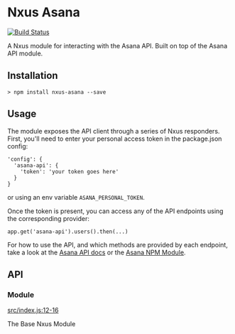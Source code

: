 # Nxus Asana

[![Build Status](https://travis-ci.org/seabourne/nxus-asana.svg?branch=master)](https://travis-ci.org/seabourne/nxus-asana)

A Nxus module for interacting with the Asana API. Built on top of the Asana API module.

## Installation

    > npm install nxus-asana --save

## Usage

The module exposes the API client through a series of Nxus responders.  First, you'll need to enter your personal access token in the package.json config:

```
'config': {
  'asana-api': {
    'token': 'your token goes here'
  }
}
```

or using an env variable `ASANA_PERSONAL_TOKEN`.

Once the token is present, you can access any of the API endpoints using the corresponding provider:

```
app.get('asana-api').users().then(...)
```

For how to use the API, and which methods are provided by each endpoint, take a look at the [Asana API docs](https://asana.com/developers/api-reference/attachments) or the [Asana NPM Module](https://www.npmjs.com/package/asana).

## API

### Module

[src/index.js:12-16](https://github.com/nxus/module-template/blob/b84a1e5ed9b5267ef537ea2235cb9af75d44a3d8/src/index.js#L12-L16 "Source code on GitHub")

The Base Nxus Module